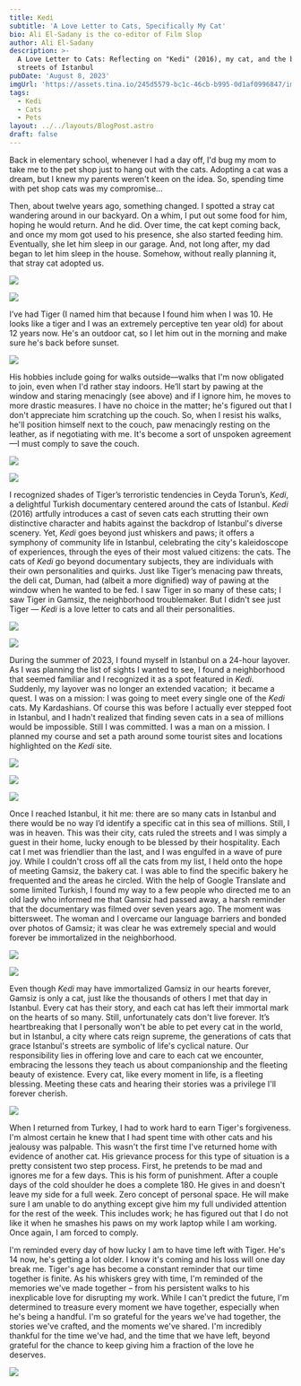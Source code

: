 ```yaml
---
title: Kedi
subtitle: 'A Love Letter to Cats, Specifically My Cat'
bio: Ali El-Sadany is the co-editor of Film Slop
author: Ali El-Sadany
description: >-
  A Love Letter to Cats: Reflecting on "Kedi" (2016), my cat, and the beautiful
  streets of Istanbul
pubDate: 'August 8, 2023'
imgUrl: 'https://assets.tina.io/245d5579-bc1c-46cb-b995-0d1af0996847/image2 (1).jpeg'
tags:
  - Kedi
  - Cats
  - Pets
layout: ../../layouts/BlogPost.astro
draft: false
---
```


Back in elementary school, whenever I had a day off, I'd bug my mom to take me to the pet shop just to hang out with the cats. Adopting a cat was a dream, but I knew my parents weren't keen on the idea. So, spending time with pet shop cats was my compromise...

Then, about twelve years ago, something changed. I spotted a stray cat wandering around in our backyard. On a whim, I put out some food for him, hoping he would return. And he did. Over time, the cat kept coming back, and once my mom got used to his presence, she also started feeding him. Eventually, she let him sleep in our garage. And, not long after, my dad began to let him sleep in the house. Somehow, without really planning it, that stray cat adopted us.

![](</image1 (2).jpeg>)

![](</image1 (3).jpeg>)

I’ve had Tiger (I named him that because I found him when I was 10. He looks like a tiger and I was an extremely perceptive ten year old) for about 12 years now. He's an outdoor cat, so I let him out in the morning and make sure he's back before sunset.

![](</image1 (4).jpeg>)

His hobbies include going for walks outside—walks that I'm now obligated to join, even when I'd rather stay indoors. He’ll start by pawing at the window and staring menacingly (see above) and if I ignore him, he moves to more drastic measures. I have no choice in the matter; he's figured out that I don't appreciate him scratching up the couch. So, when I resist his walks, he'll position himself next to the couch, paw menacingly resting on the leather, as if negotiating with me. It's become a sort of unspoken agreement—I must comply to save the couch.

![](</image4 (4).jpeg>)

![](/image7.jpeg)

I recognized shades of Tiger’s terroristic tendencies in Ceyda Torun’s, *Kedi*, a delightful Turkish documentary centered around the cats of Istanbul. *Kedi* (2016) artfully introduces a cast of seven cats each strutting their own distinctive character and habits against the backdrop of Istanbul's diverse scenery. Yet, *Kedi* goes beyond just whiskers and paws; it offers a symphony of community life in Istanbul, celebrating the city's kaleidoscope of experiences, through the eyes of their most valued citizens: the cats. The cats of *Kedi* go beyond documentary subjects, they are individuals with their own personalities and quirks. Just like Tiger’s menacing paw threats, the deli cat, Duman, had (albeit a more dignified) way of pawing at the window when he wanted to be fed. I saw Tiger in so many of these cats; I saw Tiger in Gamsiz, the neighborhood troublemaker. But I didn't see just Tiger — *Kedi* is a love letter to cats and all their personalities. 

![](</image12 (1).jpeg>)

![](</image14 (1).jpeg>)

During the summer of 2023, I found myself in Istanbul on a 24-hour layover. As I was planning the list of sights I wanted to see, I found a neighborhood that seemed familiar and I recognized it as a spot featured in *Kedi*. Suddenly, my layover was no longer an extended vacation;  it became a quest. I was on a mission: I was going to meet every single one of the *Kedi* cats. My Kardashians. Of course this was before I actually ever stepped foot in Istanbul, and I hadn't realized that finding seven cats in a sea of millions would be impossible. Still I was committed. I was a man on a mission. I planned my course and set a path around some tourist sites and locations highlighted on the *Kedi* site. 

![](</image6 (3).jpeg>)

![](</image8 (1).jpeg>)

![](</image0 (4).jpeg>)

Once I reached Istanbul, it hit me: there are so many cats in Istanbul and there would be no way I’d identify a specific cat in this sea of millions. Still, I was in heaven. This was their city, cats ruled the streets and I was simply a guest in their home, lucky enough to be blessed by their hospitality. Each cat I met was friendlier than the last, and I was engulfed in a wave of pure joy. While I couldn't cross off all the cats from my list, I held onto the hope of meeting Gamsiz, the bakery cat. I was able to find the specific bakery he frequented and the areas he circled. With the help of Google Translate and some limited Turkish, I found my way to a few people who directed me to an old lady who informed me that Gamsiz had passed away, a harsh reminder that the documentary was filmed over seven years ago. The moment was bittersweet. The woman and I overcame our language barriers and bonded over photos of Gamsiz; it was clear he was extremely special and would forever be immortalized in the neighborhood.

![](</image9 (1).jpeg>)

![](/image10.jpeg)

Even though *Kedi* may have immortalized Gamsiz in our hearts forever, Gamsiz is only a cat, just like the thousands of others I met that day in Istanbul. Every cat has their story, and each cat has left their immortal mark on the hearts of so many. Still, unfortunately cats don't live forever. It’s heartbreaking that I personally won't be able to pet every cat in the world, but in Istanbul, a city where cats reign supreme, the generations of cats that grace Istanbul's streets are symbolic of life's cyclical nature. Our responsibility lies in offering love and care to each cat we encounter, embracing the lessons they teach us about companionship and the fleeting beauty of existence. Every cat, like every moment in life, is a fleeting blessing. Meeting these cats and hearing their stories was a privilege I'll forever cherish.

![](</image0 (3).jpeg>)

When I returned from Turkey, I had to work hard to earn Tiger's forgiveness. I'm almost certain he knew that I had spent time with other cats and his jealousy was palpable. This wasn't the first time I've returned home with evidence of another cat. His grievance process for this type of situation is a pretty consistent two step process. First, he pretends to be mad and ignores me for a few days. This is his form of punishment. After a couple days of the cold shoulder he does a complete 180. He gives in and doesn't leave my side for a full week. Zero concept of personal space. He will make sure I am unable to do anything except give him my full undivided attention for the rest of the week. This includes work; he has figured out that I do not like it when he smashes his paws on my work laptop while I am working. Once again, I am forced to comply.

I'm reminded every day of how lucky I am to have time left with Tiger. He's 14 now, he's getting a lot older. I know it's coming and his loss will one day break me. Tiger's age has become a constant reminder that our time together is finite. As his whiskers grey with time, I'm reminded of the memories we've made together – from his persistent walks to his inexplicable love for disrupting my work. While I can't predict the future, I'm determined to treasure every moment we have together, especially when he's being a handful. I'm so grateful for the years we've had together, the stories we've crafted, and the moments we've shared. I'm incredibly thankful for the time we've had, and the time that we have left, beyond grateful for the chance to keep giving him a fraction of the love he deserves.

![](</image0 (7).jpeg>)
